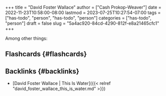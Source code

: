 +++
title = "David Foster Wallace"
author = ["Cash Prokop-Weaver"]
date = 2022-11-23T10:58:00-08:00
lastmod = 2023-07-25T10:27:54-07:00
tags = ["has-todo", "person", "has-todo", "person"]
categories = ["has-todo", "person"]
draft = false
slug = "5a4ac920-84cd-4290-812f-e8a21465cfc1"
+++

Among other things:


## Flashcards {#flashcards}


## Backlinks {#backlinks}

-   [David Foster Wallace | This Is Water]({{< relref "david_foster_wallace_this_is_water.md" >}})
